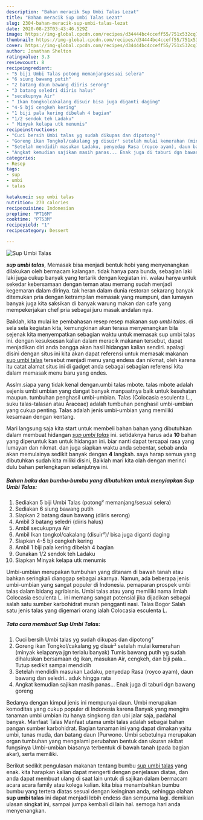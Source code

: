 ```yaml
---
description: "Bahan meracik Sup Umbi Talas Lezat"
title: "Bahan meracik Sup Umbi Talas Lezat"
slug: 2304-bahan-meracik-sup-umbi-talas-lezat
date: 2020-08-23T03:43:46.529Z
image: https://img-global.cpcdn.com/recipes/d34444bc4cceff55/751x532cq70/sup-umbi-talas-foto-resep-utama.jpg
thumbnail: https://img-global.cpcdn.com/recipes/d34444bc4cceff55/751x532cq70/sup-umbi-talas-foto-resep-utama.jpg
cover: https://img-global.cpcdn.com/recipes/d34444bc4cceff55/751x532cq70/sup-umbi-talas-foto-resep-utama.jpg
author: Jonathan Shelton
ratingvalue: 3.3
reviewcount: 8
recipeingredient:
- "5 biji Umbi Talas potong memanjangsesuai selera"
- "6 siung bawang putih"
- "2 batang daun bawang diiris serong"
- "3 batang seledri diiris halus"
- "secukupnya Air"
- " Ikan tongkolcakalang disuir bisa juga diganti daging"
- "4-5 bji cengkeh kering"
- "1 biji pala kering dibelah 4 bagian"
- "1/2 sendok teh Ladaku"
- " Minyak kelapa utk menumis"
recipeinstructions:
- "Cuci bersih Umbi talas yg sudah dikupas dan dipotong²"
- "Goreng ikan Tongkol/cakalang yg disuir² setelah mulai kemerahan (minyak kelapanya jgn terlalu banyak) Tumis bawang putih yg sudah dihaluskan bersamaan dg ikan, masukan Air, cengkeh, dan biji pala... Tutup sedikit sampai mendidih"
- "Setelah mendidih masukan Ladaku, penyedap Rasa (royco ayam), daun bawang dan seledri.. aduk hingga rata"
- "Angkat kemudian sajikan masih panas... Enak juga di taburi dgn bawang goreng"
categories:
- Resep
tags:
- sup
- umbi
- talas

katakunci: sup umbi talas 
nutrition: 270 calories
recipecuisine: Indonesian
preptime: "PT16M"
cooktime: "PT53M"
recipeyield: "1"
recipecategory: Dessert

---
```



![Sup Umbi Talas](https://img-global.cpcdn.com/recipes/d34444bc4cceff55/751x532cq70/sup-umbi-talas-foto-resep-utama.jpg)

<b><i>sup umbi talas</i></b>, Memasak bisa menjadi bentuk hobi yang menyenangkan dilakukan oleh bermacam kalangan. tidak hanya para bunda, sebagian laki laki juga cukup banyak yang tertarik dengan kegiatan ini. walau hanya untuk sekedar kebersamaan dengan teman atau memang sudah menjadi kegemaran dalam dirinya. tak heran dalam dunia restoran sekarang banyak ditemukan pria dengan ketrampilan memasak yang mumpuni, dan lumayan banyak juga kita saksikan di banyak warung makan dan cafe yang mempekerjakan chef pria sebagai juru masak andalan nya.

Baiklah, kita mulai ke pembahasan resep resep makanan <i>sup umbi talas</i>. di sela sela kegiatan kita, kemungkinan akan terasa menyenangkan bila sejenak kita menyempatkan sebagian waktu untuk memasak sup umbi talas ini. dengan kesuksesan kalian dalam meracik makanan tersebut, dapat menjadikan diri anda bangga akan hasil hidangan kalian sendiri. apalagi disini dengan situs ini kita akan dapat referensi untuk memasak makanan <u>sup umbi talas</u> tersebut menjadi menu yang endess dan nikmat, oleh karena itu catat alamat situs ini di gadget anda sebagai sebagian referensi kita dalam memasak menu baru yang endes.

Asslm.siapa yang tidak kenal dengan.umbi talas mbote. talas mbote adalah sejenis umbi umbian yang dangat banyak manpaatnya baik untuk kesehatan maupun. tumbuhan penghasil umbi-umbian. Talas (Colocasia esculenta L., suku talas-talasan atau Araceae) adalah tumbuhan penghasil umbi-umbian yang cukup penting. Talas adalah jenis umbi-umbian yang memiliki kesamaan dengan kentang.


Mari langsung saja kita start untuk membeli bahan bahan yang dibutuhkan dalam membuat hidangan <u><i>sup umbi talas</i></u> ini. setidaknya harus ada <b>10</b> bahan yang diperuntuk kan untuk hidangan ini. biar nanti dapat tercapai rasa yang lumayan dan nikmat. dan juga siapkan waktu anda sebentar, sebab anda akan memulainya sedikit banyak dengan <b>4</b> langkah. saya harap semua yang dibutuhkan sudah kita miliki disini, Baiklah mari kita olah dengan merinci dulu bahan perlengkapan selanjutnya ini.

<!--inarticleads1-->

##### Bahan baku dan bumbu-bumbu yang dibutuhkan untuk menyiapkan Sup Umbi Talas:

1. Sediakan 5 biji Umbi Talas (potong² memanjang/sesuai selera)
1. Sediakan 6 siung bawang putih
1. Siapkan 2 batang daun bawang (diiris serong)
1. Ambil 3 batang seledri (diiris halus)
1. Ambil secukupnya Air
1. Ambil  Ikan tongkol/cakalang (disuir²)/ bisa juga diganti daging
1. Siapkan 4-5 bji cengkeh kering
1. Ambil 1 biji pala kering dibelah 4 bagian
1. Gunakan 1/2 sendok teh Ladaku
1. Siapkan  Minyak kelapa utk menumis


Umbi-umbian merupakan tumbuhan yang ditanam di bawah tanah atau bahkan seringkali dianggap sebagai akarnya. Namun, ada beberapa jenis umbi-umbian yang sangat populer di Indonesia. pemaparan prospek umbi talas dalam bidang agribisnis. Umbi talas atau yang memiliki nama ilmiah Colocasia esculenta L. ini memang sangat potensial jika dijadikan sebagai salah satu sumber karbohidrat murah pengganti nasi. Talas Bogor Salah satu jenis talas yang digemari orang ialah Colocasia esculenta L. 

<!--inarticleads2-->

##### Tata cara membuat Sup Umbi Talas:

1. Cuci bersih Umbi talas yg sudah dikupas dan dipotong²
1. Goreng ikan Tongkol/cakalang yg disuir² setelah mulai kemerahan (minyak kelapanya jgn terlalu banyak) Tumis bawang putih yg sudah dihaluskan bersamaan dg ikan, masukan Air, cengkeh, dan biji pala... Tutup sedikit sampai mendidih
1. Setelah mendidih masukan Ladaku, penyedap Rasa (royco ayam), daun bawang dan seledri.. aduk hingga rata
1. Angkat kemudian sajikan masih panas... Enak juga di taburi dgn bawang goreng


Bedanya dengan kimpul jenis ini mempunyai daun. Umbi merupakan komoditas yang cukup populer di Indonesia karena Banyak yang mengira tanaman umbi umbian itu hanya singkong dan ubi jalar saja, padahal banyak. Manfaat Talas Manfaat utama umbi talas adalah sebagai bahan pangan sumber karbohidrat. Bagian tanaman ini yang dapat dimakan yaitu umbi, tunas muda, dan batang daun (Purwono. Umbi sebetulnya merupakan organ tumbuhan yang mengalami perubahan bentuk dan ukuran akibat fungsinya Umbi-umbian biasanya terbentuk di bawah tanah (pada bagian akar), serta memiliki. 

Berikut sedikit pengulasan makanan tentang bumbu <u>sup umbi talas</u> yang enak. kita harapkan kalian dapat mengerti dengan penjelasan diatas, dan anda dapat membuat ulang di saat lain untuk di sajikan dalam bermacam acara acara family atau kolega kalian. kita bisa menambahkan bumbu bumbu yang tertera diatas sesuai dengan keinginan anda, sehingga olahan <b>sup umbi talas</b> ini dapat menjadi lebih endess dan sempurna lagi. demikian ulasan singkat ini, sampai jumpa kembali di lain hal. semoga hari anda menyenangkan.

